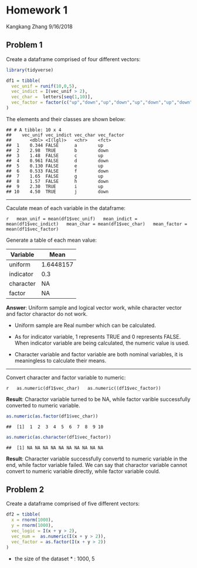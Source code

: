Homework 1
================
Kangkang Zhang
9/16/2018

Problem 1
---------

Create a dataframe comprised of four different vectors:

``` r
library(tidyverse)
```

``` r
df1 = tibble(
  vec_unif = runif(10,0,5),
  vec_indict = I(vec_unif > 2),
  vec_char =  letters[seq(1,10)],
  vec_factor = factor(c("up","down","up","down","up","down","up","down","up","down"))
)
```

The elements and their classes are shown below:

    ## # A tibble: 10 x 4
    ##    vec_unif vec_indict vec_char vec_factor
    ##       <dbl> <I(lgl)>   <chr>    <fct>     
    ##  1    0.344 FALSE      a        up        
    ##  2    2.98  TRUE       b        down      
    ##  3    1.48  FALSE      c        up        
    ##  4    0.961 FALSE      d        down      
    ##  5    0.130 FALSE      e        up        
    ##  6    0.533 FALSE      f        down      
    ##  7    1.65  FALSE      g        up        
    ##  8    1.57  FALSE      h        down      
    ##  9    2.30  TRUE       i        up        
    ## 10    4.50  TRUE       j        down

------------------------------------------------------------------------

Caculate mean of each variable in the dataframe:

`r   mean_unif = mean(df1$vec_unif)   mean_indict = mean(df1$vec_indict)   mean_char = mean(df1$vec_char)   mean_factor = mean(df1$vec_factor)`

Generate a table of each mean value:

| Variable  | Mean      |
|-----------|-----------|
| uniform   | 1.6448157 |
| indicator | 0.3       |
| character | NA        |
| factor    | NA        |

**Answer**: Uniform sample and logical vector work, while character vector and factor charactor do not work.

-   Uniform sample are Real number which can be calculated.

-   As for indicator variable, 1 represents TRUE and 0 represents FALSE. When indicator variable are being calculated, the numeric value is used.

-   Character variable and factor variable are both nominal variables, it is meaningless to calculate their means.

------------------------------------------------------------------------

Convert character and factor variable to numeric:

`r   as.numeric(df1$vec_char)   as.numeric((df1$vec_factor))`

**Result**: Charactor variable turned to be NA, while factor varible successfully converted to numeric variable.

``` r
as.numeric(as.factor(df1$vec_char))
```

    ##  [1]  1  2  3  4  5  6  7  8  9 10

``` r
as.numeric(as.character(df1$vec_factor))
```

    ##  [1] NA NA NA NA NA NA NA NA NA NA

**Result**: Character variable successfully convertd to numeric variable in the end, while factor variable failed. We can say that charactor variable cannot convert to numeric variable directly, while factor variable could.

Problem 2
---------

Create a dataframe comprised of five different vectors:

``` r
df2 = tibble(
  x = rnorm(1000),
  y = rnorm(1000),
  vec_logic = I(x + y > 2),
  vec_num =  as.numeric(I(x + y > 2)),
  vec_factor = as.factor(I(x + y > 2))
)
```

-   the size of the dataset \* : 1000, 5
